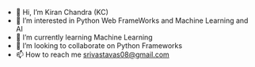 - 👋 Hi, I’m Kiran Chandra (KC)
- 👀 I’m interested in Python Web FrameWorks and Machine Learning and AI 
- 🌱 I’m currently learning Machine Learning
- 💞️ I’m looking to collaborate on Python Frameworks
- 📫 How to reach me srivastavas08@gmail.com

<!---
srivastavas08/srivastavas08 is a ✨ special ✨ repository because its `README.md` (this file) appears on your GitHub profile.
You can click the Preview link to take a look at your changes.
--->
